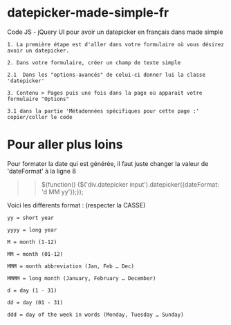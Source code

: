 datepicker-made-simple-fr
=====================

Code JS - jQuery UI pour avoir un datepicker en français dans made simple


	1. La première étape est d'aller dans votre formulaire où vous désirez avoir un datepicker.

	2. Dans votre formulaire, créer un champ de texte simple
    
	2.1  Dans les "options-avancés" de celui-ci donner lui la classe 'datepicker'
    
	3. Contenu > Pages puis une fois dans la page où apparait votre formulaire "Options"
    
	3.1 dans la partie 'Métadonnées spécifiques pour cette page :' copier/coller le code

Pour aller plus loins
=====================

Pour formater la date qui est générée, il faut juste changer la valeur de 'dateFormat' à la ligne 8 

>> $(function() {$('div.datepicker input').datepicker({dateFormat: 'd MM yy'});});

Voici les différents format : (respecter la CASSE)

	yy = short year

	yyyy = long year

	M = month (1-12)

	MM = month (01-12)

	MMM = month abbreviation (Jan, Feb … Dec)

	MMMM = long month (January, February … December)

	d = day (1 - 31)

	dd = day (01 - 31)

	ddd = day of the week in words (Monday, Tuesday … Sunday)
